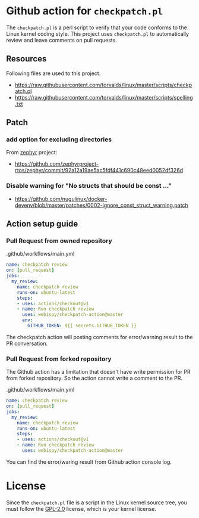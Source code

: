 # Github action for `checkpatch.pl`

The `checkpatch.pl` is a perl script to verify that your code conforms to the Linux kernel coding style. This project uses `checkpatch.pl` to automatically review and leave comments on pull requests.

## Resources

Following files are used to this project.

- https://raw.githubusercontent.com/torvalds/linux/master/scripts/checkpatch.pl
- https://raw.githubusercontent.com/torvalds/linux/master/scripts/spelling.txt

## Patch

### add option for excluding directories

From [zephyr](https://github.com/zephyrproject-rtos/zephyr) project:

- https://github.com/zephyrproject-rtos/zephyr/commit/92a12a19ae5ac5fdf441c690c48eed0052df326d

### Disable warning for "No structs that should be const ..."

- https://github.com/nugulinux/docker-devenv/blob/master/patches/0002-ignore_const_struct_warning.patch

## Action setup guide

### Pull Request from owned repository

.github/workflows/main.yml

```yml
name: checkpatch review
on: [pull_request]
jobs:
  my_review:
    name: checkpatch review
    runs-on: ubuntu-latest
    steps:
    - uses: actions/checkout@v1
    - name: Run checkpatch review
      uses: webispy/checkpatch-action@master
      env:
        GITHUB_TOKEN: ${{ secrets.GITHUB_TOKEN }}
```

The checkpatch action will posting comments for error/warning result to the PR conversation.

### Pull Request from forked repository

The Github action has a limitation that doesn't have write permission for PR from forked repository. So the action cannot write a comment to the PR.

.github/workflows/main.yml

```yml
name: checkpatch review
on: [pull_request]
jobs:
  my_review:
    name: checkpatch review
    runs-on: ubuntu-latest
    steps:
    - uses: actions/checkout@v1
    - name: Run checkpatch review
      uses: webispy/checkpatch-action@master
```

You can find the error/waring result from Github action console log.

# License

Since the `checkpatch.pl` file is a script in the Linux kernel source tree, you must follow the [GPL-2.0](https://github.com/torvalds/linux/blob/master/COPYING) license, which is your kernel license.

